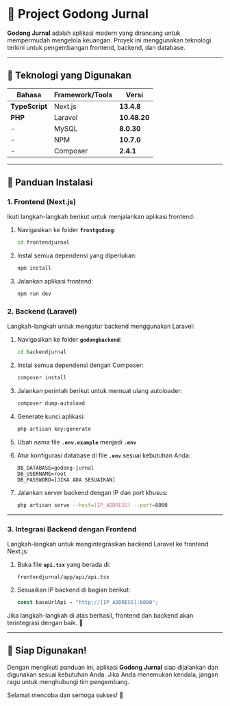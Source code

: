 
# 📝 **Project Godong Jurnal**

**Godong Jurnal** adalah aplikasi modern yang dirancang untuk mempermudah mengelola keuangan. Proyek ini menggunakan teknologi terkini untuk pengembangan frontend, backend, dan database.

---

## **📌 Teknologi yang Digunakan**
| **Bahasa**        | **Framework/Tools**       | **Versi**        |
|--------------------|---------------------------|------------------|
| **TypeScript**     | Next.js                  | **13.4.8**       |
| **PHP**            | Laravel                  | **10.48.20**     |
| -                  | MySQL                    | **8.0.30**       |
| -                  | NPM                      | **10.7.0**       |
| -                  | Composer                 | **2.4.1**        |

---

## **📖 Panduan Instalasi**

### **1. Frontend (Next.js)**  
Ikuti langkah-langkah berikut untuk menjalankan aplikasi frontend:  
1. Navigasikan ke folder **`frontgodong`**:  
   ```bash
   cd frontendjurnal
   ```  
2. Instal semua dependensi yang diperlukan:  
   ```bash
   npm install
   ```  
3. Jalankan aplikasi frontend:  
   ```bash
   npm run dev
   ```  

### **2. Backend (Laravel)**  
Langkah-langkah untuk mengatur backend menggunakan Laravel:  
1. Navigasikan ke folder **`godongbackend`**:  
   ```bash
   cd backendjurnal
   ```  
2. Instal semua dependensi dengan Composer:  
   ```bash
   composer install
   ```  
3. Jalankan perintah berikut untuk memuat ulang autoloader:  
   ```bash
   composer dump-autoload
   ```  
4. Generate kunci aplikasi:
   ```bash
   php artisan key:generate
   ```  
5. Ubah nama file **`.env.example`** menjadi **`.env`**

6. Atur konfigurasi database di file **`.env`** sesuai kebutuhan Anda:  
   ```env
   DB_DATABASE=godong-jurnal
   DB_USERNAME=root
   DB_PASSWORD=[JIKA ADA SESUAIKAN]
   ```  
7. Jalankan server backend dengan IP dan port khusus:  
   ```bash
   php artisan serve --host=[IP_ADDRESS] --port=8000
   ```  

---

### **3. Integrasi Backend dengan Frontend**  
Langkah-langkah untuk mengintegrasikan backend Laravel ke frontend Next.js:  
1. Buka file **`api.tsx`** yang berada di:  
   ```text
   frontendjurnal/app/api/api.tsx
   ```  
2. Sesuaikan IP backend di bagian berikut:  
   ```typescript
   const baseUrlApi = "http://[IP_ADDRESS]:8000";
   ```  

Jika langkah-langkah di atas berhasil, frontend dan backend akan terintegrasi dengan baik. 🚀  

---

## **🎯 Siap Digunakan!**
Dengan mengikuti panduan ini, aplikasi **Godong Jurnal** siap dijalankan dan digunakan sesuai kebutuhan Anda. Jika Anda menemukan kendala, jangan ragu untuk menghubungi tim pengembang.  

Selamat mencoba dan semoga sukses! 💪
